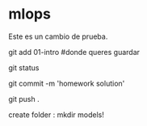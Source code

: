 # mlops

Este es un cambio de prueba.


git add 01-intro #donde queres guardar 


git status 

git commit -m 'homework solution' 

git push .

create folder : mkdir models!
